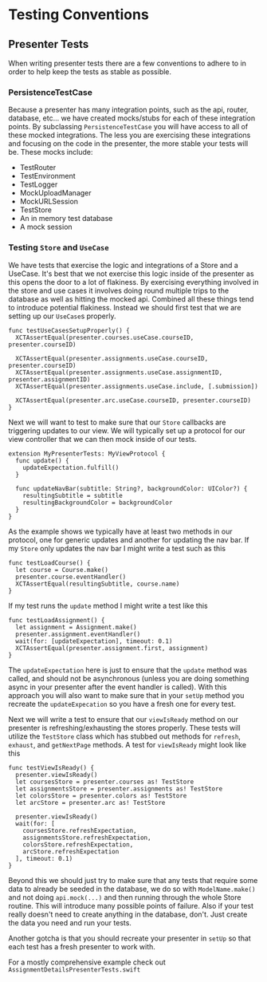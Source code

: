 # Testing Conventions

## Presenter Tests

When writing presenter tests there are a few conventions to adhere to in order to help keep the tests as stable as possible.

### PersistenceTestCase

Because a presenter has many integration points, such as the api, router, database, etc... we have created mocks/stubs for each of these integration points. By subclassing `PersistenceTestCase` you will have access to all of these mocked integrations. The less you are exercising these integrations and focusing on the code in the presenter, the more stable your tests will be. These mocks include:

 - TestRouter
 - TestEnvironment
 - TestLogger
 - MockUploadManager
 - MockURLSession
 - TestStore
 - An in memory test database
 - A mock session

### Testing `Store` and `UseCase`

We have tests that exercise the logic and integrations of a Store and a UseCase. It's best that we not exercise this logic inside of the presenter as this opens the door to a lot of flakiness. By exercising everything involved in the store and use cases it involves doing round multiple trips to the database as well as hitting the mocked api. Combined all these things tend to introduce potential flakiness. Instead we should first test that we are setting up our `UseCase`s properly.

```
func testUseCasesSetupProperly() {
  XCTAssertEqual(presenter.courses.useCase.courseID, presenter.courseID)

  XCTAssertEqual(presenter.assignments.useCase.courseID, presenter.courseID)
  XCTAssertEqual(presenter.assignments.useCase.assignmentID, presenter.assignmentID)
  XCTAssertEqual(presenter.assignments.useCase.include, [.submission])

  XCTAssertEqual(presenter.arc.useCase.courseID, presenter.courseID)
}
```

Next we will want to test to make sure that our `Store` callbacks are triggering updates to our view. We will typically set up a protocol for our view controller that we can then mock inside of our tests.

```
extension MyPresenterTests: MyViewProtocol {
  func update() {
    updateExpectation.fulfill()
  }

  func updateNavBar(subtitle: String?, backgroundColor: UIColor?) {
    resultingSubtitle = subtitle
    resultingBackgroundColor = backgroundColor
  }
}
```

As the example shows we typically have at least two methods in our protocol, one for generic updates and another for updating the nav bar. If my `Store` only updates the nav bar I might write a test such as this

```
func testLoadCourse() {
  let course = Course.make()
  presenter.course.eventHandler()
  XCTAssertEqual(resultingSubtitle, course.name)
}
```

If my test runs the `update` method I might write a test like this

```
func testLoadAssignment() {
  let assignment = Assignment.make()
  presenter.assignment.eventHandler()
  wait(for: [updateExpectation], timeout: 0.1)
  XCTAssertEqual(presenter.assignment.first, assignment)
}
```

The `updateExpectation` here is just to ensure that the `update` method was called, and should not be asynchronous (unless you are doing something async in your presenter after the event handler is called). With this approach you will also want to make sure that in your `setUp` method you recreate the `updateExpecation` so you have a fresh one for every test.

Next we will write a test to ensure that our `viewIsReady` method on our presenter is refreshing/exhausting the stores properly. These tests will utilize the `TestStore` class which has stubbed out methods for `refresh`, `exhaust`, and `getNextPage` methods. A test for `viewIsReady` might look like this

```
func testViewIsReady() {
  presenter.viewIsReady()
  let coursesStore = presenter.courses as! TestStore
  let assignmentsStore = presenter.assignments as! TestStore
  let colorsStore = presenter.colors as! TestStore
  let arcStore = presenter.arc as! TestStore

  presenter.viewIsReady()
  wait(for: [
    coursesStore.refreshExpectation,
    assignmentsStore.refreshExpectation,
    colorsStore.refreshExpectation,
    arcStore.refreshExpectation
  ], timeout: 0.1)
}
```

Beyond this we should just try to make sure that any tests that require some data to already be seeded in the database, we do so with `ModelName.make()` and not doing `api.mock(...)` and then running through the whole Store routine. This will introduce many possible points of failure. Also if your test really doesn't need to create anything in the database, don't. Just create the data you need and run your tests.

Another gotcha is that you should recreate your presenter in `setUp` so that each test has a fresh presenter to work with.

For a mostly comprehensive example check out `AssignmentDetailsPresenterTests.swift`